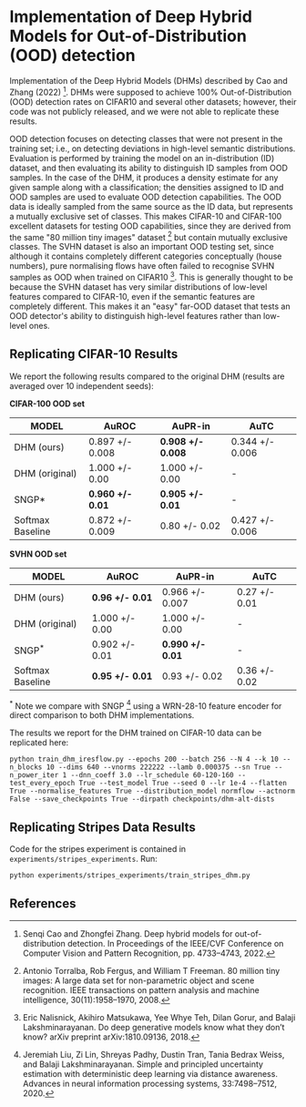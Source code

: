 # Implementation of Deep Hybrid Models for Out-of-Distribution (OOD) detection

Implementation of the Deep Hybrid Models (DHMs) described by Cao and Zhang (2022) [^1]. 
DHMs were supposed to achieve 100% Out-of-Distribution (OOD) detection rates on CIFAR10 and several other datasets; 
however, their code was not publicly released, and we were not able to replicate these results.

OOD detection focuses on detecting classes that were not present in the training set; i.e., on detecting deviations in high-level semantic distributions.
Evaluation is performed by training the model on an in-distribution (ID) dataset, and then evaluating its ability to distinguish ID samples from OOD samples.
In the case of the DHM, it produces a density estimate for any given sample along with a classification; the densities assigned to ID and OOD samples are used to evaluate OOD detection capabilities.
The OOD data is ideally sampled from the same source as the ID data, but represents a mutually exclusive set of classes.
This makes CIFAR-10 and CIFAR-100 excellent datasets for testing OOD capabilities, since they are derived from the same "80 million tiny images" dataset [^2] but contain mutually exclusive classes.
The SVHN dataset is also an important OOD testing set, since although it contains completely different categories conceptually (house numbers), pure normalising flows have often failed to recognise SVHN samples as OOD when trained on CIFAR10 [^3].
This is generally thought to be because the SVHN dataset has very similar distributions of low-level features compared to CIFAR-10, even if the semantic features are completely different.
This makes it an "easy" far-OOD dataset that tests an OOD detector's ability to distinguish high-level features rather than low-level ones. 

## Replicating CIFAR-10 Results

We report the following results compared to the original DHM (results are averaged over 10 independent seeds):

**CIFAR-100 OOD set**

| MODEL            | AuROC           | AuPR-in         | AuTC            |
|------------------|-----------------|-----------------|-----------------|
| DHM (ours)       | 0.897 +/- 0.008 | **0.908 +/- 0.008** | 0.344 +/- 0.006 |
| DHM (original)   | 1.000 +/- 0.00  | 1.000 +/- 0.00  | -               |
| SNGP*            | **0.960 +/- 0.01**  | **0.905 +/- 0.01**  | -               |
| Softmax Baseline | 0.872 +/- 0.009 | 0.80 +/- 0.02   | 0.427 +/- 0.006 |

**SVHN OOD set**

| MODEL            | AuROC          | AuPR-in         | AuTC          |
|------------------|----------------|-----------------|---------------|
| DHM (ours)       | **0.96 +/- 0.01**  | 0.966 +/- 0.007 | 0.27 +/- 0.01 |
| DHM (original)   | 1.000 +/- 0.00 | 1.000 +/- 0.00  | -             |
| SNGP<sup>*</sup> | 0.902 +/- 0.01 | **0.990 +/- 0.01**  | -             |
| Softmax Baseline | **0.95 +/- 0.01**  | 0.93 +/- 0.02   | 0.36 +/- 0.02 |

<sup>*</sup> Note we compare with SNGP [^4] using a WRN-28-10 feature encoder for direct comparison to both DHM implementations.

The results we report for the DHM trained on CIFAR-10 data can be replicated here:

```commandline
python train_dhm_iresflow.py --epochs 200 --batch 256 --N 4 --k 10 --n_blocks 10 --dims 640 --vnorms 222222 --lamb 0.000375 --sn True --n_power_iter 1 --dnn_coeff 3.0 --lr_schedule 60-120-160 --test_every_epoch True --test_model True --seed 0 --lr 1e-4 --flatten True --normalise_features True --distribution_model normflow --actnorm False --save_checkpoints True --dirpath checkpoints/dhm-alt-dists
```

## Replicating Stripes Data Results
Code for the stripes experiment is contained in `experiments/stripes_experiments`. Run:

```commandline
python experiments/stripes_experiments/train_stripes_dhm.py
```

## References

[^1]: Senqi Cao and Zhongfei Zhang. Deep hybrid models for out-of-distribution detection. In Proceedings of the IEEE/CVF Conference on Computer Vision and Pattern Recognition, pp. 4733–4743, 2022.

[^2]: Antonio Torralba, Rob Fergus, and William T Freeman. 80 million tiny images: A large data set for non-parametric object and scene recognition. IEEE transactions on pattern analysis and machine intelligence, 30(11):1958–1970, 2008.

[^3]: Eric Nalisnick, Akihiro Matsukawa, Yee Whye Teh, Dilan Gorur, and Balaji Lakshminarayanan. Do deep generative models know what they don’t know? arXiv preprint arXiv:1810.09136, 2018.

[^4]: Jeremiah Liu, Zi Lin, Shreyas Padhy, Dustin Tran, Tania Bedrax Weiss, and Balaji Lakshminarayanan. Simple and principled uncertainty estimation with deterministic deep learning via distance awareness. Advances in neural information processing systems, 33:7498–7512, 2020.

